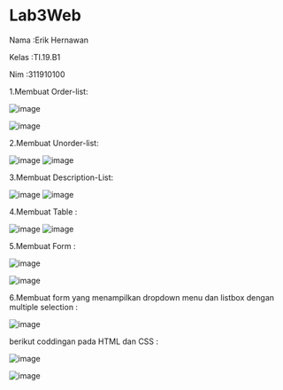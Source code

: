 # Lab3Web
<p>Nama   :Erik Hernawan </p>
<p>Kelas  :TI.19.B1 </p>
<p>Nim    :311910100 </p> 

1.Membuat Order-list:

![image](https://user-images.githubusercontent.com/81576402/114441234-fc3dea00-9b7f-11eb-9852-dea596c685fe.png)

![image](https://user-images.githubusercontent.com/81576402/114441332-1b3c7c00-9b80-11eb-8086-fe632e75de34.png)

2.Membuat Unorder-list:

![image](https://user-images.githubusercontent.com/81576402/114441413-360ef080-9b80-11eb-99eb-ed263b91f3ab.png)
![image](https://user-images.githubusercontent.com/81576402/114441495-52ab2880-9b80-11eb-959e-5309d8ca7572.png)

3.Membuat Description-List:

![image](https://user-images.githubusercontent.com/81576402/114441625-78383200-9b80-11eb-8214-e5251ce2c58b.png)
![image](https://user-images.githubusercontent.com/81576402/114441654-825a3080-9b80-11eb-9b32-74a9ec3d88f2.png)

4.Membuat Table :

![image](https://user-images.githubusercontent.com/81576402/114441767-a61d7680-9b80-11eb-8bf0-e1f466d438ce.png)
![image](https://user-images.githubusercontent.com/81576402/114441852-be8d9100-9b80-11eb-8351-0faa8169e9d5.png)

5.Membuat Form :

![image](https://user-images.githubusercontent.com/81576402/114441991-e7ae2180-9b80-11eb-89bb-c3dbb5ba25b7.png)

![image](https://user-images.githubusercontent.com/81576402/114442108-0a403a80-9b81-11eb-89a1-8cafb64fd59b.png)

6.Membuat form yang menampilkan dropdown menu dan listbox dengan multiple selection :

![image](https://user-images.githubusercontent.com/81576402/114442561-863a8280-9b81-11eb-9bc5-b4b54550dbb3.png)

berikut coddingan pada HTML dan CSS :

![image](https://user-images.githubusercontent.com/81576402/114442726-b7b34e00-9b81-11eb-82f0-57979cd6f495.png)

![image](https://user-images.githubusercontent.com/81576402/114442858-dc0f2a80-9b81-11eb-84eb-531c517a4b71.png)


